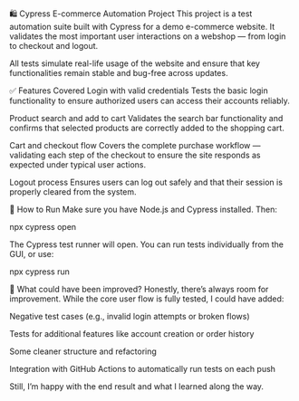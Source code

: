 🛍️ Cypress E-commerce Automation Project
This project is a test automation suite built with Cypress for a demo e-commerce website. It validates the most important user interactions on a webshop — from login to checkout and logout.

All tests simulate real-life usage of the website and ensure that key functionalities remain stable and bug-free across updates.

✅ Features Covered
Login with valid credentials
Tests the basic login functionality to ensure authorized users can access their accounts reliably.

Product search and add to cart
Validates the search bar functionality and confirms that selected products are correctly added to the shopping cart.

Cart and checkout flow
Covers the complete purchase workflow — validating each step of the checkout to ensure the site responds as expected under typical user actions.

Logout process
Ensures users can log out safely and that their session is properly cleared from the system.

🚀 How to Run
Make sure you have Node.js and Cypress installed. Then:

npx cypress open

The Cypress test runner will open. You can run tests individually from the GUI, or use:

npx cypress run


🔧 What could have been improved?
Honestly, there’s always room for improvement. 
While the core user flow is fully tested, I could have added:

Negative test cases (e.g., invalid login attempts or broken flows)

Tests for additional features like account creation or order history

Some cleaner structure and refactoring

Integration with GitHub Actions to automatically run tests on each push

Still, I’m happy with the end result and what I learned along the way.


